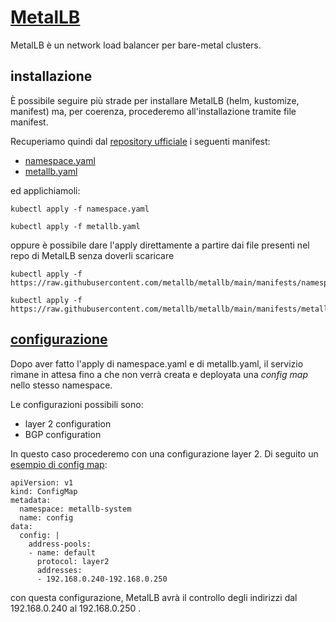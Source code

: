# [MetalLB](https://metallb.universe.tf/) 

MetalLB è un network load balancer per bare-metal clusters. 

## installazione
È possibile seguire più strade per installare MetalLB (helm, kustomize, manifest) ma, per coerenza, procederemo all'installazione tramite file manifest.

Recuperiamo quindi dal [repository ufficiale](https://github.com/metallb/metallb) i seguenti manifest:

* [namespace.yaml](https://github.com/metallb/metallb/blob/main/manifests/namespace.yaml)
* [metallb.yaml](https://github.com/metallb/metallb/blob/main/manifests/metallb.yaml)

ed applichiamoli:

```
kubectl apply -f namespace.yaml
```
```
kubectl apply -f metallb.yaml
```
oppure è possibile dare l'apply direttamente a partire dai file presenti nel repo di MetalLB senza doverli scaricare

```
kubectl apply -f https://raw.githubusercontent.com/metallb/metallb/main/manifests/namespace.yaml
```
```
kubectl apply -f https://raw.githubusercontent.com/metallb/metallb/main/manifests/metallb.yaml
```
## [configurazione](https://metallb.universe.tf/configuration/)
Dopo aver fatto l'apply di namespace.yaml e di metallb.yaml, il servizio rimane in attesa fino a che non verrà creata e deployata una *config map* nello stesso namespace.

Le configurazioni possibili sono: 

* layer 2 configuration
* BGP configuration

In questo caso procederemo con una configurazione layer 2.
Di seguito un [esempio di config map](./manifest/metalLb-configmap.yaml):

```
apiVersion: v1
kind: ConfigMap
metadata:
  namespace: metallb-system
  name: config
data:
  config: |
    address-pools:
    - name: default
      protocol: layer2
      addresses:
      - 192.168.0.240-192.168.0.250
```
con questa configurazione, MetalLB avrà il controllo degli indirizzi dal 192.168.0.240 al 192.168.0.250 .



